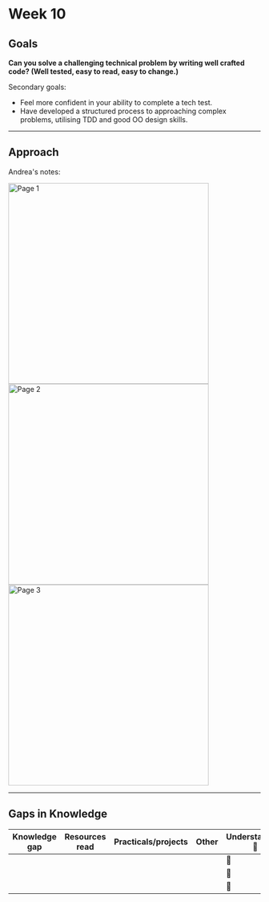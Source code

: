# Week 10

## Goals  

**Can you solve a challenging technical problem by writing well crafted code? (Well tested, easy to read, easy to change.)**

Secondary goals:  

- Feel more confident in your ability to complete a tech test.
- Have developed a structured process to approaching complex problems, utilising TDD and good OO design skills.

------------------

## Approach

Andrea's notes: 

<img src="https://user-images.githubusercontent.com/49643736/73171175-04834400-40f8-11ea-90e9-7414e70dce2e.jpg" alt="Page 1" width="400" /><img src="https://user-images.githubusercontent.com/49643736/73171176-04834400-40f8-11ea-9765-25a93445c88f.jpg" alt="Page 2" width="400" />
<img src="https://user-images.githubusercontent.com/49643736/73171177-04834400-40f8-11ea-9fb2-d8fe96ca048b.jpg" alt="Page 3" width="400" />

------------------  
  
## Gaps in Knowledge
  
| Knowledge gap | Resources read | Practicals/projects | Other | Understanding :vertical_traffic_light: |
| --- | --- | --- | --- | --- |
| | | | | :green_book: |
| | | | | :orange_book: |
| | | | | :closed_book: |
